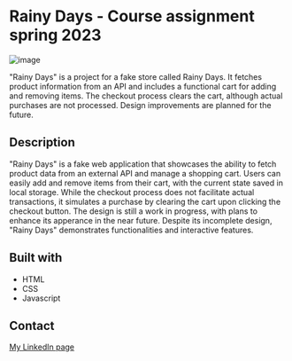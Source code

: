 # Rainy Days - Course assignment spring 2023

![image]([https://user-images.githubusercontent.com/52622303/164316813-4b12d99f-aeb7-4069-85cf-e72b3a50ac99.png](https://i.postimg.cc/QNwhhjbm/Skjermbilde-9.png))

"Rainy Days" is a project for a fake store called Rainy Days. It fetches product information from an API and includes a functional cart for adding and removing items. The checkout process clears the cart, although actual purchases are not processed. Design improvements are planned for the future.

## Description

"Rainy Days" is a fake web application that showcases the ability to fetch product data from an external API and manage a shopping cart. Users can easily add and remove items from their cart, with the current state saved in local storage. While the checkout process does not facilitate actual transactions, it simulates a purchase by clearing the cart upon clicking the checkout button. The design is still a work in progress, with plans to enhance its apperance in the near future. Despite its incomplete design, "Rainy Days" demonstrates functionalities and interactive features.

## Built with

- HTML
- CSS
- Javascript

## Contact

[My LinkedIn page](https://www.linkedin.com/in/gyda-lofthus-301069291/)
